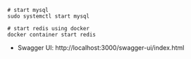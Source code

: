 ```zhs
# start mysql
sudo systemctl start mysql

# start redis using docker
docker container start redis
```

* Swagger UI: http://localhost:3000/swagger-ui/index.html